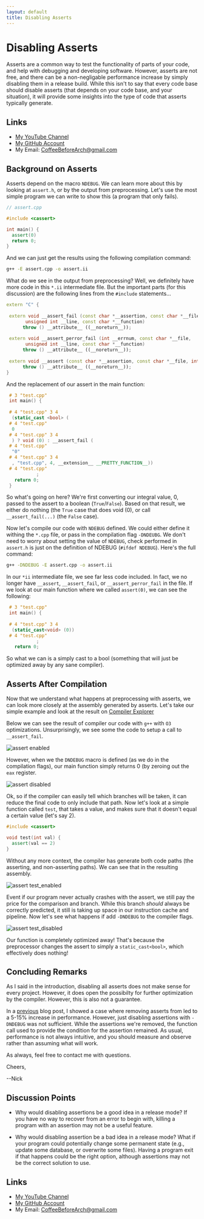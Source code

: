 ```yaml
---
layout: default
title: Disabling Asserts
---
```


# Disabling Asserts

Asserts are a common way to test the functionality of parts of your code, and help with debugging and developing software. However, asserts are not free, and there can be a non-negligable performance increase by simply disabling them in a release build. While this isn't to say that every code base should disable asserts (that depends on your code base, and your situation), it will provide some insights into the type of code that asserts typically generate.

## Links

- [My YouTube Channel](https://www.youtube.com/channel/UCsi5-meDM5Q5NE93n_Ya7GA?view_as=subscriber)
- [My GitHub Account](https://github.com/CoffeeBeforeArch)
- My Email: CoffeeBeforeArch@gmail.com

## Background on Asserts

Asserts depend on the macro `NDEBUG`. We can learn more about this by looking at `assert.h`, or by the output from preprocessing. Let's use the most simple program we can write to show this (a program that only fails).

```cpp
// assert.cpp

#include <cassert>

int main() {
  assert(0)
  return 0;
}
````

And we can just get the results using the following compilation command: 

```bash
g++ -E assert.cpp -o assert.ii
```

What do we see in the output from preprocessing? Well, we definitely have more code in this `*.ii` intermediate file. But the important parts (for this discussion) are the following lines from the `#include` statements...

```cpp
extern "C" { 
 
 extern void __assert_fail (const char *__assertion, const char *__file,
       unsigned int __line, const char *__function)
      throw () __attribute__ ((__noreturn__));
  
 extern void __assert_perror_fail (int __errnum, const char *__file,
       unsigned int __line, const char *__function)
      throw () __attribute__ ((__noreturn__));
 
 extern void __assert (const char *__assertion, const char *__file, int    __line)
      throw () __attribute__ ((__noreturn__));
}
```

And the replacement of our assert in the main function:

```cpp
 # 3 "test.cpp"
 int main() {
 
 # 4 "test.cpp" 3 4
  (static_cast <bool> (
 # 4 "test.cpp"
  0
 # 4 "test.cpp" 3 4
  ) ? void (0) : __assert_fail (
 # 4 "test.cpp"
  "0"
 # 4 "test.cpp" 3 4
  , "test.cpp", 4, __extension__ __PRETTY_FUNCTION__))
 # 4 "test.cpp"
           ;
   return 0;
 }

```

So what's going on here? We're first converting our integral value, 0, passed to the assert to a boolean (`True`/`False`). Based on that result, we either do nothing (the `True` case that does void (0), or call `__assert_fail(...)` (the `False` case).  

Now let's compile our code with `NDEBUG` defined. We could either define it withing the `*.cpp` file, or pass in the compilation flag `-DNDEUBG`. We don't need to worry about setting the value of `NDEBUG`, check performed in `assert.h` is just on the definition of NDEBUG (`#ifdef NDEBUG`). Here's the full command:

```bash
g++ -DNDEBUG -E assert.cpp -o assert.ii
```

In our `*ii` intermediate file, we see far less code included. In fact, we no longer have `__assert`, `__assert_fail`, or `__assert_perror_fail` in the file. If we look at our main function where we called `assert(0)`, we can see the following:

```cpp
 # 3 "test.cpp"
 int main() {
 
 # 4 "test.cpp" 3 4
  (static_cast<void> (0))
 # 4 "test.cpp"
           ;
   return 0;
```

So what we can is a simply cast to a bool (something that will just be optimized away by any sane compiler).

## Asserts After Compilation

Now that we understand what happens at preprocessing with asserts, we can look more closely at the assembly generated by asserts. Let's take our simple example and look at the result on [Compiler Explorer](https://godbolt.org/) 

Below we can see the result of compiler our code with `g++` with `O3` optimizations. Unsurprisingly, we see some the code to setup a call to `__assert_fail`.

![assert enabled](/assets/asserts/ce_assert_0.png)

However, when we the `DNDEBUG` macro is defined (as we do in the compilation flags), our main function simply returns 0 (by zeroing out the `eax` register.

![assert disabled](/assets/asserts/ce_assert0_dndebug.png)

Ok, so if the compiler can easily tell which branches will be taken, it can reduce the final code to only include that path. Now let's look at a simple function called `test`, that takes a value, and makes sure that it doesn't equal a certain value (let's say 2).

```cpp
#include <cassert>

void test(int val) {
  assert(val == 2)
}
```

Without any more context, the compiler has generate both code paths (the asserting, and non-asserting paths). We can see that in the resulting assembly.

![assert test_enabled](/assets/asserts/ce_assert_test.png)

Event if our program never actually crashes with the assert, we still pay the price for the comparison and branch. While this branch _should_ always be correctly predicted, it still is taking up space in our instruction cache and pipeline. Now let's see what happens if add `-DNDEBUG` to the compiler flags.

![assert test_disabled](/assets/asserts/ce_assert_test_dndbug.png)

Our function is completely optimized away! That's because the preprocessor changes the assert to simply a `static_cast<bool>`, which effectively does nothing!

## Concluding Remarks

As I said in the introduction, disabling all asserts does not make sense for every project. However, it does open the possibilty for further optimization by the compiler. However, this is also not a guarantee.

In a [previous](https://coffeebeforearch.github.io/2020/03/31/perf-gpgpu-sim.html) blog post, I showed a case where removing asserts from led to a 5-15% increase in performance. However, just disabling assertions with `-DNDEBUG` was  not sufficient. While the assertions we're removed, the function call used to provide the condition for the assertion remained. As usual, performance is not always intuitive, and you should measure and observe rather than assuming what will work.

As always, feel free to contact me with questions.

Cheers,

--Nick

## Discussion Points

- Why would disabling assertions be a good idea in a release mode? If you have no way to recover from an error to begin with, killing a program with an assertion may not be a useful feature.

- Why would disabling assertion be a bad idea in a release mode? What if your program could potentially change some permanent state (e.g., update some database, or overwrite some files). Having a program exit if that happens could be the right option, although assertions may not be the correct solution to use.

## Links

- [My YouTube Channel](https://www.youtube.com/channel/UCsi5-meDM5Q5NE93n_Ya7GA?view_as=subscriber)
- [My GitHub Account](https://github.com/CoffeeBeforeArch)
- My Email: CoffeeBeforeArch@gmail.com
